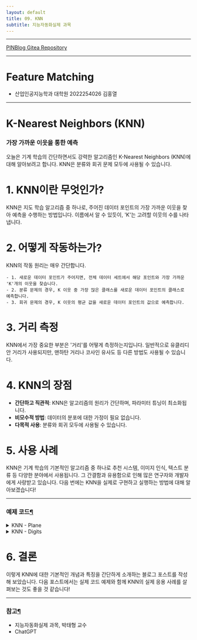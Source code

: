 ```yaml
---
layout: default
title: 09. KNN
subtitle: 지능자동화실제 과목
---
```

-----

[PINBlog Gitea Repository](https://gitea.pinblog.codes/CBNU/09_KNN)

-----

# Feature Matching
- 산업인공지능학과 대학원
    2022254026
        김홍열


---


# **K-Nearest Neighbors (KNN)**
### **가장 가까운 이웃을 통한 예측**

오늘은 기계 학습의 간단하면서도 강력한 알고리즘인 K-Nearest Neighbors (KNN)에 대해 알아보려고 합니다. 
KNN은 분류와 회귀 문제 모두에 사용될 수 있습니다.


# **1. KNN이란 무엇인가?**

KNN은 지도 학습 알고리즘 중 하나로, 주어진 데이터 포인트의 가장 가까운 이웃을 찾아 예측을 수행하는 방법입니다. 
이름에서 알 수 있듯이, 'K'는 고려할 이웃의 수를 나타냅니다.


# **2. 어떻게 작동하는가?**

KNN의 작동 원리는 매우 간단합니다.

    - 1. 새로운 데이터 포인트가 주어지면, 전체 데이터 세트에서 해당 포인트와 가장 가까운 'K'개의 이웃을 찾습니다.
    - 2. 분류 문제의 경우, K 이웃 중 가장 많은 클래스를 새로운 데이터 포인트의 클래스로 예측합니다.
    - 3. 회귀 문제의 경우, K 이웃의 평균 값을 새로운 데이터 포인트의 값으로 예측합니다.


# **3. 거리 측정**

KNN에서 가장 중요한 부분은 '거리'를 어떻게 측정하는지입니다. 
일반적으로 유클리디안 거리가 사용되지만, 맨하탄 거리나 코사인 유사도 등 다른 방법도 사용될 수 있습니다.


# **4. KNN의 장점**

- **간단하고 직관적**: KNN은 알고리즘의 원리가 간단하며, 파라미터 튜닝이 최소화됩니다.
- **비모수적 방법**: 데이터의 분포에 대한 가정이 필요 없습니다.
- **다목적 사용**: 분류와 회귀 모두에 사용될 수 있습니다.


# **5. 사용 사례**

KNN은 기계 학습의 기본적인 알고리즘 중 하나로 추천 시스템, 이미지 인식, 텍스트 분류 등 다양한 분야에서 사용됩니다.
그 간결함과 유용함으로 인해 많은 연구자와 개발자에게 사랑받고 있습니다.
다음 번에는 KNN을 실제로 구현하고 실행하는 방법에 대해 알아보겠습니다!


---

### 예제 코드[¶]()

<details>
<summary>KNN - Plane</summary>

<details>
<summary>Main Func</summary>
<div markdown="1">
  
```c++

void kNN()
{
	img = Mat::zeros(Size(500, 500), CV_8UC3);
	knn = KNearest::create();

	namedWindow("knn");
	//createTrackbar("k", "knn", &k_value, 5, on_k_changed);

	const int NUM = 30;
	Mat rn(NUM, 2, CV_32SC1);

	randn(rn, 0, 50);
	for (int i = 0; i < NUM; i++)
		addPoint(Point(rn.at<int>(i, 0) + 150, rn.at<int>(i, 1) + 150), 0);

	randn(rn, 0, 50);
	for (int i = 0; i < NUM; i++)
		addPoint(Point(rn.at<int>(i, 0) + 350, rn.at<int>(i, 1) + 150), 1);

	randn(rn, 0, 70);
	for (int i = 0; i < NUM; i++)
		addPoint(Point(rn.at<int>(i, 0) + 250, rn.at<int>(i, 1) + 400), 2);

	createTrackbar("k", "knn", &k_value, 5, on_k_changed);
	trainAndDisplay();
	waitKey();

	return;
}

```

</div>
</details>

<details>
<summary>Key Event</summary>
<div markdown="1">
  
```c++

void on_k_changed(int, void*)
{
	if (k_value < 1) k_value = 1;
	trainAndDisplay();
}

```

</div>
</details>

<details>
<summary>Add Point Func</summary>
<div markdown="1">
  
```c++

void addPoint(const Point& pt, int cls)
{
	Mat new_sample = (Mat_<float>(1, 2) << pt.x, pt.y);
	train.push_back(new_sample);

	Mat new_label = (Mat_<int>(1, 1) << cls);
	label.push_back(new_label);
}

```

</div>
</details>

<details>
<summary>Display Func</summary>
<div markdown="1">
  
```c++

void trainAndDisplay()
{
	knn->train(train, ROW_SAMPLE, label);
	for (int i = 0; i < img.rows; ++i) {
		for (int j = 0; j < img.cols; ++j) {
			Mat sample = (Mat_<float>(1, 2) << j, i);
			Mat res;
			knn->findNearest(sample, k_value, res);
			int response = cvRound(res.at<float>(0, 0));
			if (response == 0)
				img.at<Vec3b>(i, j) = Vec3b(128, 128, 255);  // R
			else if (response == 1)
				img.at<Vec3b>(i, j) = Vec3b(128, 255, 128); // G
			else if (response == 2)
				img.at<Vec3b >(i, j) = Vec3b(255, 128, 128);  // B
		}
	}

	for (int i = 0; i < train.rows; i++)
	{
		int x = cvRound(train.at<float>(i, 0));
		int y = cvRound(train.at<float>(i, 1));
		int l = label.at<int>(i, 0);

		if (l == 0)
			circle(img, Point(x, y), 5, Scalar(0, 0, 128), -1, LINE_AA);
		else if (1 == 1)
			circle(img, Point(x, y), 5, Scalar(0, 128, 0), -1, LINE_AA);
		else if (1 == 2)
			circle(img, Point(x, y), 5, Scalar(128, 0, 0), -1, LINE_AA);
	}

	imshow("knn", img);
	imwrite("knn-result1.png", img);
}

```

</div>
</details>

![Result](/assets/img/knn-result1.png)

</details>


<details>
<summary>KNN - Digits</summary>

<details>
<summary>Train</summary>
<div markdown="1">
  
```c++

Ptr<KNearest> train_knn()
{
	Mat digits = imread("digits.png", IMREAD_GRAYSCALE);
	if (digits.empty())
	{
		cerr << "Image load failed!" << endl;
		return 0;
	}

	Mat train_images, train_labels;

	for (int j = 0; j < 50; j++)
	{
		for (int i = 0; i < 100; i++)
		{
			Mat roi, roi_float, roi_flatten;
			roi = digits(Rect(i * 20, j * 20, 20, 20));
			roi.convertTo(roi_float, CV_32F);
			roi_flatten = roi_float.reshape(1, 1);

			train_images.push_back(roi_flatten);
			train_labels.push_back(j / 5);
		}
	}

	Ptr<KNearest> knn = KNearest::create();
	knn->train(train_images, ROW_SAMPLE, train_labels);

	return knn;
}

```

</div>
</details>

<details>
<summary>Mouse Event</summary>
<div markdown="1">
  
```c++

Point ptPrev(-1, -1);
void on_mouse(int event, int x, int y, int flags, void* userdata)
{
	Mat img = *(Mat*)userdata;

	if (event == EVENT_LBUTTONDOWN)
	{
		ptPrev = Point(x, y);
	}
	else if (event == EVENT_LBUTTONUP)
	{
		ptPrev = Point(-1, -1);
	}
	else if (event == EVENT_MOUSEMOVE && (flags & EVENT_FLAG_LBUTTON))
	{
		line(img, ptPrev, Point(x, y), Scalar::all(255), 40, LINE_AA, 0);
		ptPrev = Point(x, y);
		imshow("img", img);
	}
}

```

</div>
</details>

<details>
<summary>Main Func</summary>
<div markdown="1">
  
```c++

int knn_digits()
{
	Ptr<KNearest> knn = train_knn();

	if (knn.empty())
	{
		cerr << "Training failed!" << endl;
		return -1;
	}

	Mat img = Mat::zeros(400, 400, CV_8U);
	imshow("img", img);
	setMouseCallback("img", on_mouse, (void*)&img);

	while (true)
	{
		int c = waitKey(0);
		if (c == 27)
			break;
		else if (c == ' ')
		{
			Mat img_resize, img_float, img_flatten, res;

			resize(img, img_resize, Size(20, 20), 0, 0, INTER_AREA);
			img_resize.convertTo(img_float, CV_32F);
			img_flatten = img_float.reshape(1, 1);

			knn->findNearest(img_flatten, 3, res);
			cout << cvRound(res.at<float>(0, 0)) << endl;

			img.setTo(0);
			imshow("img", img);
			imwrite("knn-result2.png", img);
		}
	}

	return 0;
}

```

</div>
</details>

![Origin](/assets/img/digits.png)
![Result](/assets/img/knn-result2.png)
![Result](/assets/img/knn-result3.png)

</details>


# **6. 결론**

이렇게 KNN에 대한 기본적인 개념과 특징을 간단하게 소개하는 블로그 포스트를 작성해 보았습니다. 
다음 포스트에서는 실제 코드 예제와 함께 KNN의 실제 응용 사례를 살펴보는 것도 좋을 것 같습니다!


---

### 참고[¶]()

- 지능자동화실제 과목, 박태형 교수
- ChatGPT
